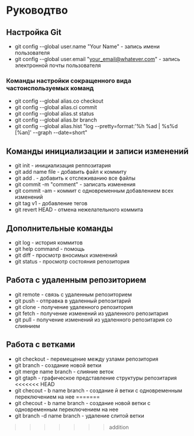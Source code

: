 # Руководтво
## Настройка Git
+ git config --global user.name "Your Name" - запись имени пользователя
+ git config --global user.email "your_email@whatever.com" - запись электронной почты пользователя
### Команды настройки сокращенного вида частоиспользуемых команд
+ git config --global alias.co checkout
+ git config --global alias.ci commit
+ git config --global alias.st status
+ git config --global alias.br branch
+ git config --global alias.hist "log --pretty=format:'%h %ad | %s%d [%an]' --graph --date=short"
## Команды инициализации и записи изменений
+ git init - инициализация реппозитария
+ git add name file - добавить файл к коммиту
+ git add . - добавить к отслеживанию все файлы
+ git commit -m "comment" - записать изменения
+ git commit -am - коммит с одновременным добавлением всех изменений
+ git tag v1 - добавление тегов
+ git revert HEAD - отмена нежелательного коммита
## Дополнительные команды
+ git log - история коммитов
+ git help command - помощь 
+ git diff - просмотр вносимых изменений
+ git status - просмотр состояния репозитория
## Работа с удаленным репозиторием
+ git remote - связь с удаленным репозиторием
+ git push - отправка в удаленный репозитарий
+ git clone - получение удаленного репозитория
+ git fetch - получение изменений из удаленного репозитария
+ git pull - получение изменений из удаленного репозитария со слиянием
## Работа с ветками
+ git checkout - перемещение между узлами репозитория
+ git branch - создание новой ветки
+ git merge name branch - слияние веток
+ git gtaph - графическое представление структуры репозитария
<<<<<<< HEAD
+ git checout - b name branch - создание й ветки с одновременным переключением на нее
=======
+ git checout - b name branch - создание новой ветки с одновременным переключением на нее
+ git branch -d name branch - удаление слитой ветки
>>>>>>> addition
